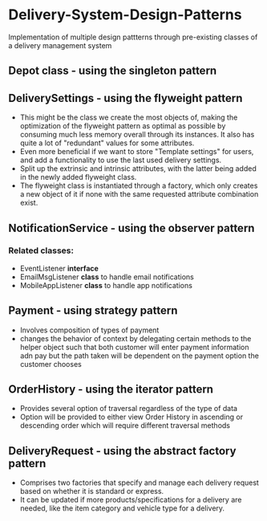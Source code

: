 # Delivery-System-Design-Patterns
Implementation of multiple design pattterns through pre-existing classes of a delivery management system

## Depot class - using the singleton pattern

## DeliverySettings - using the flyweight pattern
- This might be the class we create the most objects of, making the optimization of the flyweight pattern as optimal as possible by consuming much less memory overall through its instances. It also has quite a lot of "redundant" values for some attributes.
- Even more beneficial if we want to store "Template settings" for users, and add a functionality to use the last used delivery settings.
- Split up the extrinsic and intrinsic attributes, with the latter being added in the newly added flyweight class.
- The flyweight class is instantiated through a factory, which only creates a new object of it if none with the same requested attribute combination exist.

## NotificationService - using the observer pattern
### Related classes:
- EventListener **interface**
- EmailMsgListener **class** to handle email notifications
- MobileAppListener **class** to handle app notifications

## Payment - using strategy pattern
- Involves composition of types of payment 
- changes the behavior of context by delegating certain methods to the helper object such that both customer will enter payment information adn pay but the path taken will be dependent on the payment option the customer chooses

## OrderHistory - using the iterator pattern
- Provides several option of traversal regardless of the type of data
- Option will be provided to either view Order History in ascending or descending order which will require different traversal methods 

## DeliveryRequest - using the abstract factory pattern
- Comprises two factories that specify and manage each delivery request based on whether it is standard or express.
- It can be updated if more products/specifications for a delivery are needed, like the item category and vehicle type for a delivery.

